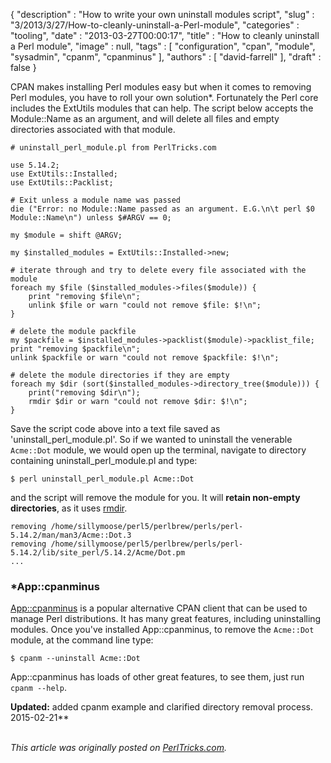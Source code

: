 {
   "description" : "How to write your own uninstall modules script",
   "slug" : "3/2013/3/27/How-to-cleanly-uninstall-a-Perl-module",
   "categories" : "tooling",
   "date" : "2013-03-27T00:00:17",
   "title" : "How to cleanly uninstall a Perl module",
   "image" : null,
   "tags" : [
      "configuration",
      "cpan",
      "module",
      "sysadmin",
      "cpanm",
      "cpanminus"
   ],
   "authors" : [
      "david-farrell"
   ],
   "draft" : false
}


CPAN makes installing Perl modules easy but when it comes to removing Perl modules, you have to roll your own solution\*. Fortunately the Perl core includes the ExtUtils modules that can help. The script below accepts the Module::Name as an argument, and will delete all files and empty directories associated with that module.

``` prettyprint
# uninstall_perl_module.pl from PerlTricks.com

use 5.14.2;
use ExtUtils::Installed;
use ExtUtils::Packlist;

# Exit unless a module name was passed
die ("Error: no Module::Name passed as an argument. E.G.\n\t perl $0 Module::Name\n") unless $#ARGV == 0;

my $module = shift @ARGV;

my $installed_modules = ExtUtils::Installed->new;

# iterate through and try to delete every file associated with the module
foreach my $file ($installed_modules->files($module)) {
    print "removing $file\n";
    unlink $file or warn "could not remove $file: $!\n";
}

# delete the module packfile
my $packfile = $installed_modules->packlist($module)->packlist_file;
print "removing $packfile\n";
unlink $packfile or warn "could not remove $packfile: $!\n";

# delete the module directories if they are empty
foreach my $dir (sort($installed_modules->directory_tree($module))) {
    print("removing $dir\n");
    rmdir $dir or warn "could not remove $dir: $!\n";
}
```

Save the script code above into a text file saved as 'uninstall\_perl\_module.pl'. So if we wanted to uninstall the venerable `Acme::Dot` module, we would open up the terminal, navigate to directory containing uninstall\_perl\_module.pl and type:

``` prettyprint
$ perl uninstall_perl_module.pl Acme::Dot
```

and the script will remove the module for you. It will **retain non-empty directories**, as it uses [rmdir](http://perldoc.perl.org/functions/rmdir.html).

``` prettyprint
removing /home/sillymoose/perl5/perlbrew/perls/perl-5.14.2/man/man3/Acme::Dot.3
removing /home/sillymoose/perl5/perlbrew/perls/perl-5.14.2/lib/site_perl/5.14.2/Acme/Dot.pm
...
```

### \*App::cpanminus

[App::cpanminus](https://metacpan.org/pod/App::cpanminus) is a popular alternative CPAN client that can be used to manage Perl distributions. It has many great features, including uninstalling modules. Once you've installed App::cpanminus, to remove the `Acme::Dot` module, at the command line type:

``` prettyprint
$ cpanm --uninstall Acme::Dot
```

App::cpanminus has loads of other great features, to see them, just run `cpanm --help`.

**Updated:** added cpanm example and clarified directory removal process. 2015-02-21**

\
*This article was originally posted on [PerlTricks.com](http://perltricks.com).*
